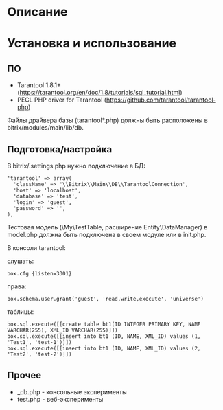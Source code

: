 Описание
========

Установка и использование
=========================

ПО
--

- Tarantool 1.8.1+ (https://tarantool.org/en/doc/1.8/tutorials/sql_tutorial.html)
- PECL PHP driver for Tarantool (https://github.com/tarantool/tarantool-php)

Файлы драйвера базы (tarantool*.php) должны быть расположены в bitrix/modules/main/lib/db.

Подготовка/настройка
--------------------

В bitrix/.settings.php нужно подключение в БД:
```
'tarantool' => array(
  'className' => '\\Bitrix\\Main\\DB\\TarantoolConnection',
  'host' => 'localhost',
  'database' => 'test',
  'login' => 'guest',
  'password' => '',
),
```

Тестовая модель (\My\TestTable, расширение Entity\DataManager) в model.php должна быть подключена в своем модуле или в init.php.

В консоли tarantool:

слушать:
```
box.cfg {listen=3301}
```

права:
```
box.schema.user.grant('guest', 'read,write,execute', 'universe')
```

таблицы:
```
box.sql.execute([[create table bt1(ID INTEGER PRIMARY KEY, NAME VARCHAR(255), XML_ID VARCHAR(255)]])
box.sql.execute([[insert into bt1 (ID, NAME, XML_ID) values (1, 'Test1', 'test-1')]])
box.sql.execute([[insert into bt1 (ID, NAME, XML_ID) values (2, 'Test2', 'test-2')]])
```

Прочее
------

- _db.php - консольные эксперименты
- test.php - веб-эксперименты

